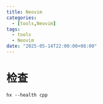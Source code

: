 ```yaml
---
title: Neovim
categories: 
  - [tools,Neovim]
tags:
  - tools
  - Neovim
date: "2025-05-14T22:00:00+08:00"
---
```


# 检查

```shell
hx --health cpp
```

